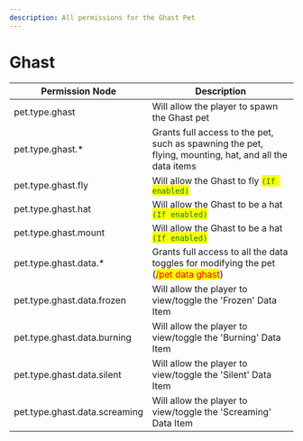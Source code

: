 ```yaml
---
description: All permissions for the Ghast Pet
---
```



# Ghast
| Permission Node | Description |
| - | - |
| pet.type.ghast | Will allow the player to spawn the Ghast pet |
| pet.type.ghast.* | Grants full access to the pet, such as spawning the pet, flying, mounting, hat, and all the data items |
| pet.type.ghast.fly | Will allow the Ghast to fly <mark style="color:green;">`(If enabled)`</mark> |
| pet.type.ghast.hat | Will allow the Ghast to be a hat <mark style="color:green;">`(If enabled)`</mark> |
| pet.type.ghast.mount | Will allow the Ghast to be a hat <mark style="color:green;">`(If enabled)`</mark> |
| pet.type.ghast.data.* | Grants full access to all the data toggles for modifying the pet (<mark style="color:red;">/pet data ghast</mark>) |
| pet.type.ghast.data.frozen | Will allow the player to view/toggle the 'Frozen' Data Item |
| pet.type.ghast.data.burning | Will allow the player to view/toggle the 'Burning' Data Item |
| pet.type.ghast.data.silent | Will allow the player to view/toggle the 'Silent' Data Item |
| pet.type.ghast.data.screaming | Will allow the player to view/toggle the 'Screaming' Data Item |

